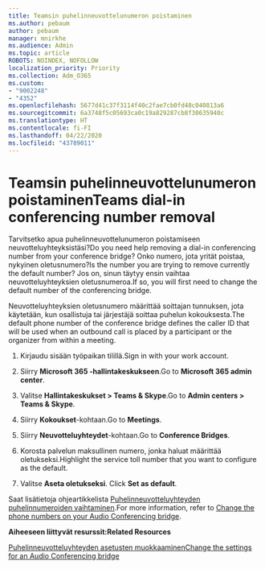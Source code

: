 ```yaml
---
title: Teamsin puhelinneuvottelunumeron poistaminen
ms.author: pebaum
author: pebaum
manager: mnirkhe
ms.audience: Admin
ms.topic: article
ROBOTS: NOINDEX, NOFOLLOW
localization_priority: Priority
ms.collection: Adm_O365
ms.custom:
- "9002248"
- "4352"
ms.openlocfilehash: 5677d41c37f3114f40c2fae7cb0fd48c040813a6
ms.sourcegitcommit: 6a3748f5c05693ca0c19a829287cb8f30635940c
ms.translationtype: HT
ms.contentlocale: fi-FI
ms.lasthandoff: 04/22/2020
ms.locfileid: "43789011"
---
```

# <a name="teams-dial-in-conferencing-number-removal"></a><span data-ttu-id="83ef4-102">Teamsin puhelinneuvottelunumeron poistaminen</span><span class="sxs-lookup"><span data-stu-id="83ef4-102">Teams dial-in conferencing number removal</span></span>

<span data-ttu-id="83ef4-103">Tarvitsetko apua puhelinneuvottelunumeron poistamiseen neuvotteluyhteyksistäsi?</span><span class="sxs-lookup"><span data-stu-id="83ef4-103">Do you need help removing a dial-in conferencing number from your conference bridge?</span></span> <span data-ttu-id="83ef4-104">Onko numero, jota yrität poistaa, nykyinen oletusnumero?</span><span class="sxs-lookup"><span data-stu-id="83ef4-104">Is the number you are trying to remove currently the default number?</span></span> <span data-ttu-id="83ef4-105">Jos on, sinun täytyy ensin vaihtaa neuvotteluyhteyksien oletusnumeroa.</span><span class="sxs-lookup"><span data-stu-id="83ef4-105">If so, you will first need to change the default number of the conferencing bridge.</span></span>

<span data-ttu-id="83ef4-106">Neuvotteluyhteyksien oletusnumero määrittää soittajan tunnuksen, jota käytetään, kun osallistuja tai järjestäjä soittaa puhelun kokouksesta.</span><span class="sxs-lookup"><span data-stu-id="83ef4-106">The default phone number of the conference bridge defines the caller ID that will be used when an outbound call is placed by a participant or the organizer from within a meeting.</span></span>

1. <span data-ttu-id="83ef4-107">Kirjaudu sisään työpaikan tilillä.</span><span class="sxs-lookup"><span data-stu-id="83ef4-107">Sign in with your work account.</span></span>

2. <span data-ttu-id="83ef4-108">Siirry **Microsoft 365 -hallintakeskukseen**.</span><span class="sxs-lookup"><span data-stu-id="83ef4-108">Go to **Microsoft 365 admin center**.</span></span>

3. <span data-ttu-id="83ef4-109">Valitse **Hallintakeskukset > Teams & Skype**.</span><span class="sxs-lookup"><span data-stu-id="83ef4-109">Go to **Admin centers > Teams & Skype**.</span></span>

4. <span data-ttu-id="83ef4-110">Siirry **Kokoukset**-kohtaan.</span><span class="sxs-lookup"><span data-stu-id="83ef4-110">Go to **Meetings**.</span></span>

5. <span data-ttu-id="83ef4-111">Siirry **Neuvotteluyhteydet**-kohtaan.</span><span class="sxs-lookup"><span data-stu-id="83ef4-111">Go to **Conference Bridges**.</span></span>

6. <span data-ttu-id="83ef4-112">Korosta palvelun maksullinen numero, jonka haluat määrittää oletukseksi.</span><span class="sxs-lookup"><span data-stu-id="83ef4-112">Highlight the service toll number that you want to configure as the default.</span></span>

7. <span data-ttu-id="83ef4-113">Valitse **Aseta oletukseksi**. </span><span class="sxs-lookup"><span data-stu-id="83ef4-113">Click **Set as default**.</span></span>

<span data-ttu-id="83ef4-114">Saat lisätietoja ohjeartikkelista [Puhelinneuvotteluyhteyden puhelinnumeroiden vaihtaminen](https://docs.microsoft.com/microsoftteams/change-the-phone-numbers-on-your-audio-conferencing-bridge).</span><span class="sxs-lookup"><span data-stu-id="83ef4-114">For more information, refer to [Change the phone numbers on your Audio Conferencing bridge](https://docs.microsoft.com/microsoftteams/change-the-phone-numbers-on-your-audio-conferencing-bridge).</span></span>

<span data-ttu-id="83ef4-115">**Aiheeseen liittyvät resurssit:**</span><span class="sxs-lookup"><span data-stu-id="83ef4-115">**Related Resources**</span></span>

[<span data-ttu-id="83ef4-116">Puhelinneuvotteluyhteyden asetusten muokkaaminen</span><span class="sxs-lookup"><span data-stu-id="83ef4-116">Change the settings for an Audio Conferencing bridge</span></span>](https://docs.microsoft.com/microsoftteams/change-the-settings-for-an-audio-conferencing-bridge)
